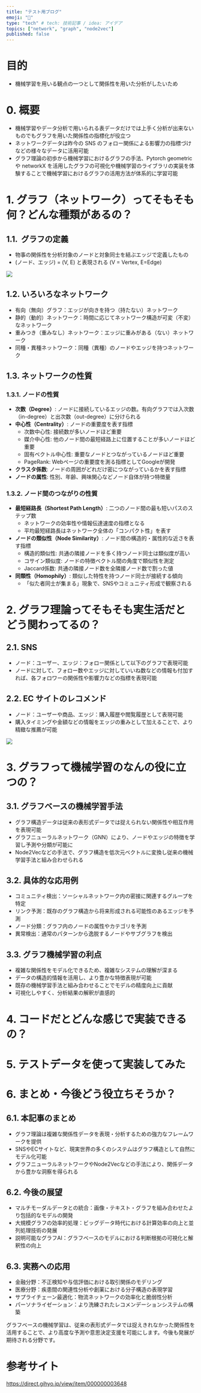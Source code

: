 ```yaml
---
title: "テスト用ブログ"
emoji: "🐡"
type: "tech" # tech: 技術記事 / idea: アイデア
topics: ["network", "graph", "node2vec"]
published: false
---
```


# 目的

- 機械学習を用いる観点の一つとして関係性を用いた分析がしたいため

# 0. 概要

- 機械学習やデータ分析で用いられる表データだけでは上手く分析が出来ないものでもグラフを用いた関係性の指標化が役立つ
- ネットワークデータは昨今の SNS のフォロー関係による影響力の指標づけなどの様々なデータに活用可能
- グラフ理論の初歩から機械学習におけるグラフの手法、Pytorch geometric や networkX を活用したグラフの可視化や機械学習のライブラリの実装を体験することで機械学習におけるグラフの活用方法が体系的に学習可能

# 1. グラフ（ネットワーク）ってそもそも何？どんな種類があるの？

## 1.1.  グラフの定義

- 物事の関係性を分析対象のノードと対象同士を結ぶエッジで定義したもの
- (ノード、エッジ) = (V, E) と表現される (V = Vertex, E=Edge)

![](/images/network-connection/follow_followee_relations.png)

## 1.2. いろいろなネットワーク

- 有向（無向）グラフ：エッジが向きを持つ（持たない）ネットワーク
- 静的（動的）ネットワーク：時間に応じてネットワーク構造が可変（不変）なネットワーク
- 重みつき（重みなし）ネットワーク：エッジに重みがある（ない）ネットワーク
- 同種・異種ネットワーク：同種（異種）のノードやエッジを持つネットワーク

## 1.3. ネットワークの性質

### 1.3.1. ノードの性質

- **次数（Degree）**: ノードに接続しているエッジの数。有向グラフでは入次数（in-degree）と出次数（out-degree）に分けられる
- **中心性（Centrality）**: ノードの重要度を表す指標
  - 次数中心性: 接続数が多いノードほど重要
  - 媒介中心性: 他のノード間の最短経路上に位置することが多いノードほど重要
  - 固有ベクトル中心性: 重要なノードとつながっているノードほど重要
  - PageRank: Webページの重要度を測る指標としてGoogleが開発
- **クラスタ係数**: ノードの周囲がどれだけ密につながっているかを表す指標
- **ノードの属性**: 性別、年齢、興味関心などノード自体が持つ特徴量
### 1.3.2. ノード間のつながりの性質

- **最短経路長（Shortest Path Length）**: 二つのノード間の最も短いパスのステップ数
  - ネットワークの効率性や情報伝達速度の指標となる
  - 平均最短経路長はネットワーク全体の「コンパクト性」を表す
- **ノードの類似性（Node Similarity）**: ノード間の構造的・属性的な近さを表す指標
  - 構造的類似性: 共通の隣接ノードを多く持つノード同士は類似度が高い
  - コサイン類似度: ノードの特徴ベクトル間の角度で類似性を測定
  - Jaccard係数: 共通の隣接ノード数を全隣接ノード数で割った値
- **同類性（Homophily）**: 類似した特性を持つノード同士が接続する傾向
  - 「似た者同士が集まる」現象で、SNSやコミュニティ形成で観察される

# 2. グラフ理論ってそもそも実生活だとどう関わってるの？

## 2.1. SNS

- ノード：ユーザー、エッジ：フォロー関係として以下のグラフで表現可能
- ノードに対して、フォロー数やエッジに対していいね数などの情報も付加すれば、各フォロワーの関係性や影響力などの指標を表現可能

## 2.2. EC サイトのレコメンド
- ノード：ユーザーや商品、エッジ：購入履歴や閲覧履歴として表現可能
- 購入タイミングや金額などの情報をエッジの重みとして加えることで、より精緻な推薦が可能

![](/images/network-connection/ec_recommendation_graph.png)

# 3. グラフって機械学習のなんの役に立つの？
## 3.1. グラフベースの機械学習手法

- グラフ構造データは従来の表形式データでは捉えられない関係性や相互作用を表現可能
- グラフニューラルネットワーク（GNN）により、ノードやエッジの特徴を学習し予測や分類が可能に
- Node2Vecなどの手法で、グラフ構造を低次元ベクトルに変換し従来の機械学習手法と組み合わせられる

## 3.2. 具体的な応用例

- コミュニティ検出：ソーシャルネットワーク内の密接に関連するグループを特定
- リンク予測：既存のグラフ構造から将来形成される可能性のあるエッジを予測
- ノード分類：グラフ内のノードの属性やカテゴリを予測
- 異常検出：通常のパターンから逸脱するノードやサブグラフを検出

## 3.3. グラフ機械学習の利点

- 複雑な関係性をモデル化できるため、複雑なシステムの理解が深まる
- データの構造的情報を活用し、より豊かな特徴表現が可能
- 既存の機械学習手法と組み合わせることでモデルの精度向上に貢献
- 可視化しやすく、分析結果の解釈が直感的

# 4. コードだとどんな感じで実装できるの？

# 5. テストデータを使って実装してみた

# 6. まとめ・今後どう役立ちそうか？

## 6.1. 本記事のまとめ

- グラフ理論は複雑な関係性データを表現・分析するための強力なフレームワークを提供
- SNSやECサイトなど、現実世界の多くのシステムはグラフ構造として自然にモデル化可能
- グラフニューラルネットワークやNode2Vecなどの手法により、関係データから豊かな洞察を得られる

## 6.2. 今後の展望

- マルチモーダルデータとの統合：画像・テキスト・グラフを組み合わせたより包括的なモデルの開発
- 大規模グラフの効率的処理：ビッグデータ時代における計算効率の向上と並列処理技術の発展
- 説明可能なグラフAI：グラフベースのモデルにおける判断根拠の可視化と解釈性の向上

## 6.3. 実務への応用

- 金融分野：不正検知や与信評価における取引関係のモデリング
- 医療分野：疾患間の関連性分析や創薬における分子構造の表現学習
- サプライチェーン最適化：物流ネットワークの効率化と脆弱性分析
- パーソナライゼーション：より洗練されたレコメンデーションシステムの構築

グラフベースの機械学習は、従来の表形式データでは捉えきれなかった関係性を活用することで、より高度な予測や意思決定支援を可能にします。今後も発展が期待される分野です。
# 参考サイト

https://direct.gihyo.jp/view/item/000000003648